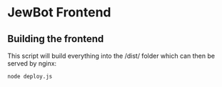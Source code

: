 # JewBot Frontend


## Building the frontend

This script will build everything into the /dist/ folder which can then be served by nginx:

```shell
node deploy.js
```
